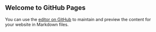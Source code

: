 ## Welcome to GitHub Pages

You can use the [editor on GitHub](https://github.com/anbumca/Javascript-coding-problem/edit/gh-pages/index.md) to maintain and preview the content for your website in Markdown files.

